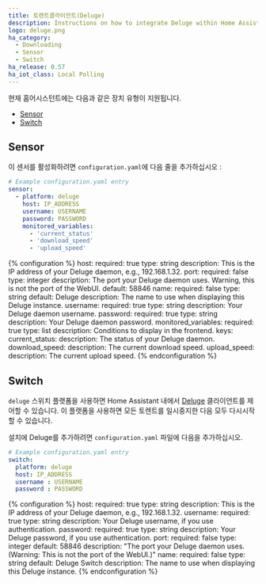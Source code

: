 ```yaml
---
title: 토렌트클라이언트(Deluge)
description: Instructions on how to integrate Deluge within Home Assistant.
logo: deluge.png
ha_category:
  - Downloading
  - Sensor
  - Switch
ha_release: 0.57
ha_iot_class: Local Polling
---
```


현재 홈어시스턴트에는 다음과 같은 장치 유형이 지원됩니다.

- [Sensor](#sensor)
- [Switch](#switch)

## Sensor


이 센서를 활성화하려면 `configuration.yaml`에 다음 줄을 추가하십시오 :

```yaml
# Example configuration.yaml entry
sensor:
  - platform: deluge
    host: IP_ADDRESS
    username: USERNAME
    password: PASSWORD
    monitored_variables:
      - 'current_status'
      - 'download_speed'
      - 'upload_speed'
```

{% configuration %}
host:
  required: true
  type: string
  description: This is the IP address of your Deluge daemon, e.g., 192.168.1.32.
port:
  required: false
  type: integer
  description: The port your Deluge daemon uses. Warning, this is not the port of the WebUI.
  default: 58846
name:
  required: false
  type: string
  default: Deluge
  description: The name to use when displaying this Deluge instance.
username:
  required: true
  type: string
  description: Your Deluge daemon username.
password:
  required: true
  type: string
  description: Your Deluge daemon password.
monitored_variables:
  required: true
  type: list
  description: Conditions to display in the frontend.
  keys:
    current_status:
      description: The status of your Deluge daemon.
    download_speed:
      description: The current download speed.
    upload_speed:
      description: The current upload speed.
  {% endconfiguration %}

## Switch

`deluge` 스위치 플랫폼을 사용하면 Home Assistant 내에서 [Deluge](https://deluge-torrent.org/) 클라이언트를 제어할 수 있습니다. 이 플랫폼을 사용하면 모든 토렌트를 일시중지한 다음 모두 다시시작할 수 있습니다.

설치에 Deluge를 추가하려면 `configuration.yaml` 파일에 다음을 추가하십시오.

```yaml
# Example configuration.yaml entry
switch:
  platform: deluge
  host: IP_ADDRESS
  username : USERNAME
  password : PASSWORD
```

{% configuration %}
host:
  required: true
  type: string
  description: This is the IP address of your Deluge daemon, e.g., 192.168.1.32.
username:
  required: true
  type: string
  description: Your Deluge username, if you use authentication.
password:
  required: true
  type: string
  description: Your Deluge password, if you use authentication.
port:
  required: false
  type: integer
  default: 58846
  description: "The port your Deluge daemon uses. (Warning: This is not the port of the WebUI.)"
name:
  required: false
  type: string
  default: Deluge Switch
  description: The name to use when displaying this Deluge instance.
{% endconfiguration %}
